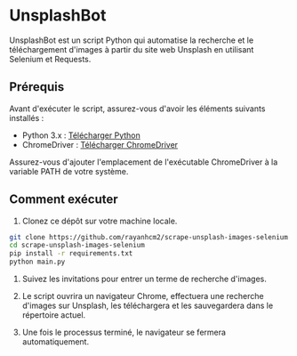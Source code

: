 # UnsplashBot

UnsplashBot est un script Python qui automatise la recherche et le téléchargement d'images à partir du site web Unsplash en utilisant Selenium et Requests.

## Prérequis

Avant d'exécuter le script, assurez-vous d'avoir les éléments suivants installés :

- Python 3.x : [Télécharger Python](https://www.python.org/downloads/)
- ChromeDriver : [Télécharger ChromeDriver](https://sites.google.com/a/chromium.org/chromedriver/downloads)

Assurez-vous d'ajouter l'emplacement de l'exécutable ChromeDriver à la variable PATH de votre système.

## Comment exécuter

1. Clonez ce dépôt sur votre machine locale.

```sh
git clone https://github.com/rayanhcm2/scrape-unsplash-images-selenium 
cd scrape-unsplash-images-selenium 
pip install -r requirements.txt
python main.py
```
1. Suivez les invitations pour entrer un terme de recherche d'images.

2. Le script ouvrira un navigateur Chrome, effectuera une recherche d'images sur Unsplash, les téléchargera et les sauvegardera dans le répertoire actuel.

3. Une fois le processus terminé, le navigateur se fermera automatiquement.
